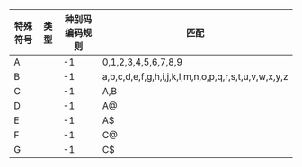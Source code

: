 特殊符号|类型|种别码编码规则|匹配
--|--|--|--
A||-1|0,1,2,3,4,5,6,7,8,9
B||-1|a,b,c,d,e,f,g,h,i,j,k,l,m,n,o,p,q,r,s,t,u,v,w,x,y,z
C||-1|A,B
D||-1|A@
E||-1|A$
F||-1|C@
G||-1|C$
